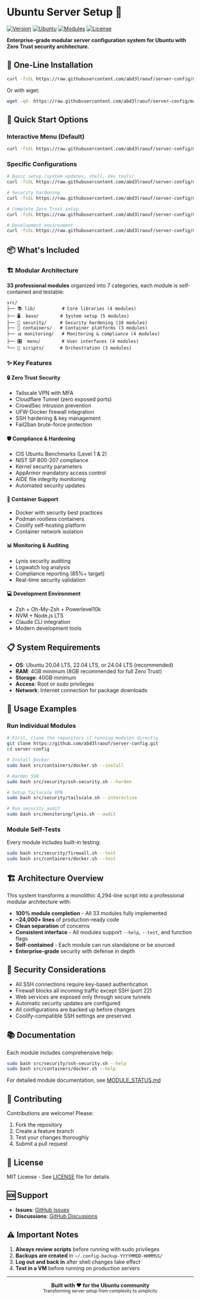 # Ubuntu Server Setup 🚀

[![Version](https://img.shields.io/badge/version-2.1.0-blue)](https://github.com/abd3lraouf/server-config)
[![Ubuntu](https://img.shields.io/badge/Ubuntu-20.04%20|%2022.04%20|%2024.04-orange)](https://ubuntu.com/)
[![Modules](https://img.shields.io/badge/modules-33-green)](./src)
[![License](https://img.shields.io/badge/license-MIT-lightgray)](./LICENSE)

**Enterprise-grade modular server configuration system for Ubuntu with Zero Trust security architecture.**

## 🎯 One-Line Installation

```bash
curl -fsSL https://raw.githubusercontent.com/abd3lraouf/server-config/main/setup.sh | sudo bash
```

Or with wget:
```bash
wget -qO- https://raw.githubusercontent.com/abd3lraouf/server-config/main/setup.sh | sudo bash
```

## 🚀 Quick Start Options

### Interactive Menu (Default)
```bash
curl -fsSL https://raw.githubusercontent.com/abd3lraouf/server-config/main/setup.sh | sudo bash
```

### Specific Configurations
```bash
# Basic setup (system updates, shell, dev tools)
curl -fsSL https://raw.githubusercontent.com/abd3lraouf/server-config/main/setup.sh | sudo bash -s -- basic

# Security hardening
curl -fsSL https://raw.githubusercontent.com/abd3lraouf/server-config/main/setup.sh | sudo bash -s -- security

# Complete Zero Trust setup
curl -fsSL https://raw.githubusercontent.com/abd3lraouf/server-config/main/setup.sh | sudo bash -s -- zero-trust

# Development environment
curl -fsSL https://raw.githubusercontent.com/abd3lraouf/server-config/main/setup.sh | sudo bash -s -- development
```

## 📦 What's Included

### 🏗️ Modular Architecture
**33 professional modules** organized into 7 categories, each module is self-contained and testable:

```
src/
├── 📚 lib/          # Core libraries (4 modules)
├── 🖥️  base/        # System setup (5 modules)
├── 🔐 security/     # Security hardening (10 modules)
├── 🐳 containers/   # Container platforms (3 modules)
├── 📊 monitoring/   # Monitoring & compliance (4 modules)
├── 🎛️  menu/        # User interfaces (4 modules)
└── 🔧 scripts/      # Orchestration (3 modules)
```

### ✨ Key Features

#### 🔒 **Zero Trust Security**
- Tailscale VPN with MFA
- Cloudflare Tunnel (zero exposed ports)
- CrowdSec intrusion prevention
- UFW-Docker firewall integration
- SSH hardening & key management
- Fail2ban brute-force protection

#### 🛡️ **Compliance & Hardening**
- CIS Ubuntu Benchmarks (Level 1 & 2)
- NIST SP 800-207 compliance
- Kernel security parameters
- AppArmor mandatory access control
- AIDE file integrity monitoring
- Automated security updates

#### 🐳 **Container Support**
- Docker with security best practices
- Podman rootless containers
- Coolify self-hosting platform
- Container network isolation

#### 📊 **Monitoring & Auditing**
- Lynis security auditing
- Logwatch log analysis
- Compliance reporting (85%+ target)
- Real-time security validation

#### 💻 **Development Environment**
- Zsh + Oh-My-Zsh + Powerlevel10k
- NVM + Node.js LTS
- Claude CLI integration
- Modern development tools

## 📋 System Requirements

- **OS**: Ubuntu 20.04 LTS, 22.04 LTS, or 24.04 LTS (recommended)
- **RAM**: 4GB minimum (8GB recommended for full Zero Trust)
- **Storage**: 40GB minimum
- **Access**: Root or sudo privileges
- **Network**: Internet connection for package downloads

## 🎯 Usage Examples

### Run Individual Modules
```bash
# First, clone the repository if running modules directly
git clone https://github.com/abd3lraouf/server-config.git
cd server-config

# Install Docker
sudo bash src/containers/docker.sh --install

# Harden SSH
sudo bash src/security/ssh-security.sh --harden

# Setup Tailscale VPN
sudo bash src/security/tailscale.sh --interactive

# Run security audit
sudo bash src/monitoring/lynis.sh --audit
```

### Module Self-Tests
Every module includes built-in testing:
```bash
sudo bash src/security/firewall.sh --test
sudo bash src/containers/docker.sh --test
```

## 🏗️ Architecture Overview

This system transforms a monolithic 4,294-line script into a professional modular architecture with:

- **100% module completion** - All 33 modules fully implemented
- **~24,000+ lines** of production-ready code
- **Clean separation** of concerns
- **Consistent interface** - All modules support `--help`, `--test`, and function flags
- **Self-contained** - Each module can run standalone or be sourced
- **Enterprise-grade** security with defense in depth

## 🔐 Security Considerations

- All SSH connections require key-based authentication
- Firewall blocks all incoming traffic except SSH (port 22)
- Web services are exposed only through secure tunnels
- Automatic security updates are configured
- All configurations are backed up before changes
- Coolify-compatible SSH settings are preserved

## 📚 Documentation

Each module includes comprehensive help:
```bash
sudo bash src/security/ssh-security.sh --help
sudo bash src/containers/docker.sh --help
```

For detailed module documentation, see [MODULE_STATUS.md](./MODULE_STATUS.md)

## 🤝 Contributing

Contributions are welcome! Please:
1. Fork the repository
2. Create a feature branch
3. Test your changes thoroughly
4. Submit a pull request

## 📄 License

MIT License - See [LICENSE](./LICENSE) file for details

## 🆘 Support

- **Issues**: [GitHub Issues](https://github.com/abd3lraouf/server-config/issues)
- **Discussions**: [GitHub Discussions](https://github.com/abd3lraouf/server-config/discussions)

## ⚠️ Important Notes

1. **Always review scripts** before running with sudo privileges
2. **Backups are created** in `~/.config-backup-YYYYMMDD-HHMMSS/`
3. **Log out and back in** after shell changes take effect
4. **Test in a VM** before running on production servers

---

<div align="center">
  <strong>Built with ❤️ for the Ubuntu community</strong>
  <br>
  <sub>Transforming server setup from complexity to simplicity</sub>
</div>